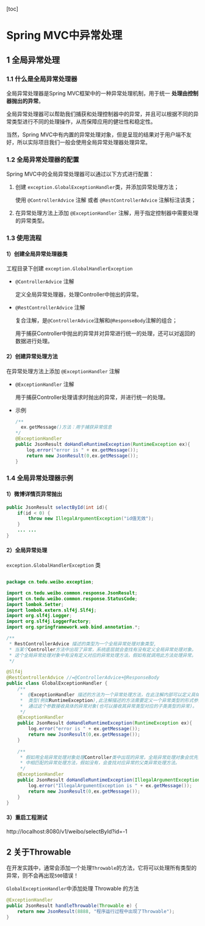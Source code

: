 [toc]



# Spring MVC中异常处理

## 1 全局异常处理

### 1.1 什么是全局异常处理器

全局异常处理器是Spring MVC框架中的一种异常处理机制，用于统一 **处理由控制器抛出的异常**。

全局异常处理器可以帮助我们捕获和处理控制器中的异常，并且可以根据不同的异常类型进行不同的处理操作，从而保障应用的健壮性和稳定性。

当然，Spring MVC中有内置的异常处理对象，但是呈现的结果对于用户端不友好，所以实际项目我们一般会使用全局异常处理器处理异常。



### 1.2 全局异常处理器的配置

Spring MVC中的全局异常处理器可以通过以下方式进行配置：

1. 创建 `exception.GlobalExceptionHandler`类，并添加异常处理方法；

   使用 `@ControllerAdvice` 注解 或者 `@RestControllerAdvice` 注解标注该类；

2. 在异常处理方法上添加 `@ExceptionHandler` 注解，用于指定控制器中需要处理的异常类型。



### 1.3 使用流程

#### 1）创建全局异常处理器类

工程目录下创建 `exception.GlobalHandlerException`

* `@ControllerAdvice` 注解

  定义全局异常处理器，处理Controller中抛出的异常。

* `@RestControllerAdvice` 注解

  复合注解，是`@ControllerAdvice`注解和`@ResponseBody`注解的组合；

  用于捕获Controller中抛出的异常并对异常进行统一的处理，还可以对返回的数据进行处理。

#### 2）创建异常处理方法

在异常处理方法上添加 `@ExceptionHandler` 注解

* `@ExceptionHandler` 注解

  用于捕获Controller处理请求时抛出的异常，并进行统一的处理。

* 示例

  ```java
  /**
  	ex.getMessage()方法：用于捕获异常信息
  */
  @ExceptionHandler
  public JsonResult doHandleRuntimeException(RuntimeException ex){
      log.error("error is " + ex.getMessage());
      return new JsonResult(0,ex.getMessage());
  }
  ```

  

### 1.4 全局异常处理器示例

#### 1）微博详情页异常抛出

```java
public JsonResult selectById(int id){
    if(id < 0) {
        throw new IllegalArgumentException("id值无效");
    }
    ... ...
}
```

#### 2）全局异常处理

`exception.GlobalHandlerException` 类

```java

package cn.tedu.weibo.exception;

import cn.tedu.weibo.common.response.JsonResult;
import cn.tedu.weibo.common.response.StatusCode;
import lombok.Setter;
import lombok.extern.slf4j.Slf4j;
import org.slf4j.Logger;
import org.slf4j.LoggerFactory;
import org.springframework.web.bind.annotation.*;

/**
 * RestControllerAdvice 描述的类型为一个全局异常处理对象类型,
 * 当某个Controller方法中出现了异常，系统底层就会查找有没有定义全局异常处理对象。
 * 这个全局异常处理对象中有没有定义对应的异常处理方法，假如有就调用此方法处理异常。
 */

@Slf4j
@RestControllerAdvice //=@ControllerAdvice+@ResponseBody
public class GlobalExceptionHandler {
    /**
     *  @ExceptionHandler 描述的方法为一个异常处理方法，在此注解内部可以定义具体的异常处理
     *  类型(例如RuntimeException),此注解描述的方法需要定义一个异常类型的形式参数，
     *  通过这个参数接收具体的异常对象(也可以接收其异常类型对应的子类类型的异常)。
     */
    @ExceptionHandler
    public JsonResult doHandleRuntimeException(RuntimeException ex){
        log.error("error is " + ex.getMessage());
        return new JsonResult(0,ex.getMessage());
    }
    
    /**
     * 假如用全局异常处理对象处理Controller类中出现的异常，全局异常处理对象会优先查找与Controller
     * 中相匹配的异常处理方法，假如没有，会查找对应异常的父类异常处理方法。
     */
    @ExceptionHandler
    public JsonResult doHandleRuntimeException(IllegalArgumentException ex){
        log.error("IllegalArgumentException is " + ex.getMessage());
        return new JsonResult(0,ex.getMessage());
    }
}
```

#### 3）重启工程测试

http://localhost:8080/v1/weibo/selectById?id=-1



## 2 关于Throwable

在开发实践中，通常会添加一个处理`Throwable`的方法，它将可以处理所有类型的异常，则不会再出现`500`错误！

`GlobalExceptionHandler`中添加处理 Throwable 的方法

```java
@ExceptionHandler
public JsonResult handleThrowable(Throwable e) {
    return new JsonResult(8888, "程序运行过程中出现了Throwable");
}
```







